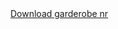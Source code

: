 <html lang="en">
<head>
    <meta charset="UTF-8">
    <meta http-equiv="X-UA-Compatible" content="IE=edge">
    <meta name="viewport" content="width=device-width, initial-scale=1.0">
    <title>Robe</title>
</head>
<body>
    <a href="/robe.pkpass">Download garderobe nr</a>
</body>
</html>
